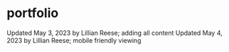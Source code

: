# portfolio
Updated May 3, 2023 by Lillian Reese; adding all content 
Updated May 4, 2023 by Lillian Reese; mobile friendly viewing 

